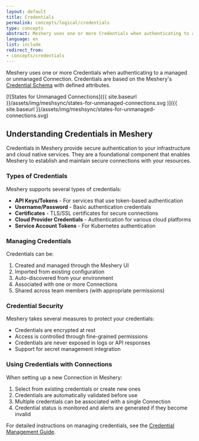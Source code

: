 ```yaml
---
layout: default
title: Credentials
permalink: concepts/logical/credentials
type: concepts
abstract: Meshery uses one or more Credentials when authenticating to a managed or unmanaged Connection.
language: en
list: include
redirect_from:
- concepts/credentials
---
```

Meshery uses one or more Credentials when authenticating to a managed or unmanaged Connection. Credentials are based on the Meshery's [Credential Schema](https://github.com/meshery/schemas/blob/master/openapi/schemas/credentials.yml) with defined attributes.

[![States for Unmanaged Connections]({{ site.baseurl }}/assets/img/meshsync/states-for-unmanaged-connections.svg
)]({{ site.baseurl }}/assets/img/meshsync/states-for-unmanaged-connections.svg)

## Understanding Credentials in Meshery

Credentials in Meshery provide secure authentication to your infrastructure and cloud native services. They are a foundational component that enables Meshery to establish and maintain secure connections with your resources.

### Types of Credentials

Meshery supports several types of credentials:

- **API Keys/Tokens** - For services that use token-based authentication
- **Username/Password** - Basic authentication credentials
- **Certificates** - TLS/SSL certificates for secure connections
- **Cloud Provider Credentials** - Authentication for various cloud platforms
- **Service Account Tokens** - For Kubernetes authentication

### Managing Credentials

Credentials can be:

1. Created and managed through the Meshery UI
2. Imported from existing configuration
3. Auto-discovered from your environment
4. Associated with one or more Connections
5. Shared across team members (with appropriate permissions)

### Credential Security

Meshery takes several measures to protect your credentials:

- Credentials are encrypted at rest
- Access is controlled through fine-grained permissions
- Credentials are never exposed in logs or API responses
- Support for secret management integration

### Using Credentials with Connections

When setting up a new Connection in Meshery:

1. Select from existing credentials or create new ones
2. Credentials are automatically validated before use
3. Multiple credentials can be associated with a single Connection
4. Credential status is monitored and alerts are generated if they become invalid

For detailed instructions on managing credentials, see the [Credential Management Guide](/guides/credential-management).


